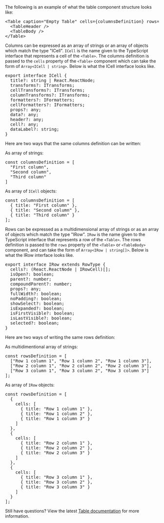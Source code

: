 The following is an example of what the table component structure looks like:

<pre class="file">
&lt;Table caption=&quot;Empty Table&quot; cells={columnsDefinition} rows={rowsDefinition}&gt;
  &lt;TableHeader /&gt;
  &lt;TableBody /&gt;
&lt;/Table&gt;
</pre>

Columns can be expressed as an array of strings or an array of objects which match the type "ICell". `ICell` is the name given to the TypeScript interface that represents a cell of the `<Table>`. The columns definition is passed to the `cells` property of the `<Table>` component which can take the form of `Array<ICell | string>`. Below is what the ICell interface looks like.

<pre class="file">
export interface ICell {
  title?: string | React.ReactNode;
  transforms?: ITransforms;
  cellTransforms?: ITransforms;
  columnTransforms?: ITransforms;
  formatters?: IFormatters;
  cellFormatters?: IFormatters;
  props?: any;
  data?: any;
  header?: any;
  cell?: any;
  dataLabel?: string;
}
</pre>

Here are two ways that the same columns definition can be written:

As array of strings:
<pre class="file">
const columnsDefinition = [
  "First column",
  "Second column",
  "Third column"
]
</pre>

As array of `ICell` objects:
<pre class="file">
const columnsDefinition = [
  { title: "First column" },
  { title: "Second column" },
  { title: "Third column" }
];
</pre>

Rows can be expressed as a multidimensional array of strings or as an array of objects which match the type "IRow". `IRow` is the name given to the TypeScript interface that represents a row of the `<Table>`. The rows definition is passed to the `rows` property of the `<Table>` or `<TableBody>` component, and can take the form of `Array<IRow | string[]>`. Below is what the IRow interface looks like.

<pre class="file">
export interface IRow extends RowType {
  cells?: (React.ReactNode | IRowCell)[];
  isOpen?: boolean;
  parent?: number;
  compoundParent?: number;
  props?: any;
  fullWidth?: boolean;
  noPadding?: boolean;
  showSelect?: boolean;
  isExpanded?: boolean;
  isFirstVisible?: boolean;
  isLastVisible?: boolean;
  selected?: boolean;
}
</pre>

Here are two ways of writing the same rows definition:

As multidimentional array of strings:
<pre class="file">
const rowsDefinition = [
  ["Row 1 column 1", "Row 1 column 2", "Row 1 column 3"],
  ["Row 2 column 1", "Row 2 column 2", "Row 2 column 3"],
  ["Row 3 column 1", "Row 3 column 2", "Row 3 column 3"]
];
</pre>

As array of `IRow` objects:
<pre class="file">
const rowsDefinition = [
  {
    cells: [
      { title: "Row 1 column 1" },
      { title: "Row 1 column 2" },
      { title: "Row 1 column 3" }
    ]
  },
  {
    cells: [
      { title: "Row 2 column 1" },
      { title: "Row 2 column 2" },
      { title: "Row 2 column 3" }
    ]
  },
  {
    cells: [
      { title: "Row 3 column 1" },
      { title: "Row 3 column 2" },
      { title: "Row 3 column 3" }
    ]
  }
];
</pre>

Still have questions? View the latest <a href="https://www.patternfly.org/v4/documentation/react/components/table/" target="_blank">Table documentation</a> for more information.
